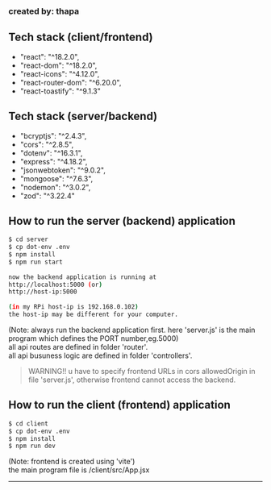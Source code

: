 ### created by: thapa

## Tech stack (client/frontend)

- "react": "^18.2.0",
- "react-dom": "^18.2.0",
- "react-icons": "^4.12.0",
- "react-router-dom": "^6.20.0",
- "react-toastify": "^9.1.3"


## Tech stack (server/backend)
- "bcryptjs": "^2.4.3",
- "cors": "^2.8.5",
- "dotenv": "^16.3.1",
- "express": "^4.18.2",
- "jsonwebtoken": "^9.0.2",
- "mongoose": "^7.6.3",
- "nodemon": "^3.0.2",
- "zod": "^3.22.4"

## How to run the server (backend) application

```bash
$ cd server
$ cp dot-env .env
$ npm install   
$ npm run start    
   
now the backend application is running at 
http://localhost:5000 (or)
http://host-ip:5000   
    
(in my RPi host-ip is 192.168.0.102)
the host-ip may be different for your computer.
```
(Note: always run the backend application first. here 'server.js' is the main program which defines the PORT number,eg.5000)    
all api routes are defined in folder 'router'.    
all api busuness logic are defined in folder 'controllers'.   
> WARNING!! u have to specify frontend URLs in cors allowedOrigin in file 'server.js', otherwise frontend cannot access the backend.
      
## How to run the client (frontend) application

```bash
$ cd client   
$ cp dot-env .env    
$ npm install   
$ npm run dev     
```
(Note: frontend is created using 'vite')   
the main program file is /client/src/App.jsx    
     
----
